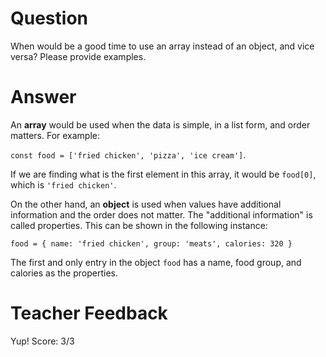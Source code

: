 # Question
When would be a good time to use an array instead of an object, and vice versa? Please provide examples.

# Answer
An **array** would be used when the data is simple, in a list form, and order matters. For example: 

`const food = ['fried chicken', 'pizza', 'ice cream']`. 

If we are finding what is the first element in this array, it would be `food[0]`, which is `'fried chicken'`. 

On the other hand, an **object** is used when values have additional information and the order does not matter. The "additional information" is called properties. This can be shown in the following instance: 

`food = {
    name: 'fried chicken',
    group: 'meats',
    calories: 320
}`

The first and only entry in the object `food` has a name, food group, and calories as the properties. 

# Teacher Feedback

Yup! 
Score: 3/3